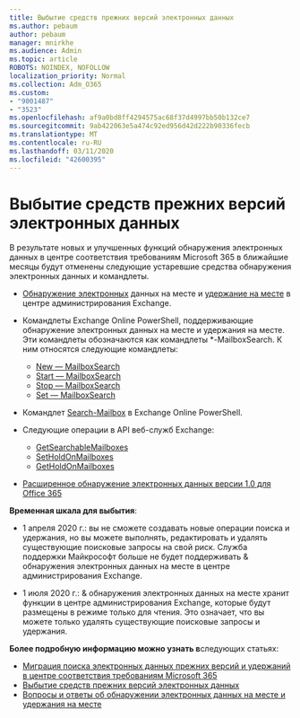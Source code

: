 ```yaml
---
title: Выбытие средств прежних версий электронных данных
ms.author: pebaum
author: pebaum
manager: mnirkhe
ms.audience: Admin
ms.topic: article
ROBOTS: NOINDEX, NOFOLLOW
localization_priority: Normal
ms.collection: Adm_O365
ms.custom:
- "9001487"
- "3523"
ms.openlocfilehash: af9a0bd8ff4294575ac68f37d4997bb50b132ce7
ms.sourcegitcommit: 9ab422063e5a474c92ed956d42d222b90336fecb
ms.translationtype: MT
ms.contentlocale: ru-RU
ms.lasthandoff: 03/11/2020
ms.locfileid: "42600395"
---
```

# <a name="retirement-of-legacy-ediscovery-tools"></a>Выбытие средств прежних версий электронных данных

В результате новых и улучшенных функций обнаружения электронных данных в центре соответствия требованиям Microsoft 365 в ближайшие месяцы будут отменены следующие устаревшие средства обнаружения электронных данных и командлеты.

- [Обнаружение электронных](https://docs.microsoft.com/exchange/security-and-compliance/in-place-ediscovery/in-place-ediscovery) данных на месте и [удержание на месте](https://docs.microsoft.com/exchange/security-and-compliance/create-or-remove-in-place-holds) в центре администрирования Exchange.

- Командлеты Exchange Online PowerShell, поддерживающие обнаружение электронных данных на месте и удержания на месте. Эти командлеты обозначаются как командлеты *-MailboxSearch. К ним относятся следующие командлеты:

    - [New — MailboxSearch](https://docs.microsoft.com/powershell/module/exchange/policy-and-compliance-content-search/new-mailboxsearch)
    - [Start — MailboxSearch](https://docs.microsoft.com/powershell/module/exchange/policy-and-compliance-content-search/start-mailboxsearch)
    - [Stop — MailboxSearch](https://docs.microsoft.com/powershell/module/exchange/policy-and-compliance-content-search/stop-mailboxsearch)
    - [Set — MailboxSearch](https://docs.microsoft.com/powershell/module/exchange/policy-and-compliance-content-search/set-mailboxsearch)

- Командлет [Search-Mailbox](https://docs.microsoft.com/powershell/module/exchange/mailboxes/search-mailbox?view=exchange-ps) в Exchange Online PowerShell.
- Следующие операции в API веб-служб Exchange:
    - [GetSearchableMailboxes](https://docs.microsoft.com/exchange/client-developer/web-service-reference/getsearchablemailboxes-operation)
    - [SetHoldOnMailboxes](https://docs.microsoft.com/exchange/client-developer/web-service-reference/setholdonmailboxes-operation)
    - [GetHoldOnMailboxes](https://docs.microsoft.com/exchange/client-developer/web-service-reference/getholdonmailboxes-operation)

- [Расширенное обнаружение электронных данных версии 1.0 для Office 365](https://docs.microsoft.com/microsoft-365/compliance/office-365-advanced-ediscovery)

**Временная шкала для выбытия**:
- 1 апреля 2020 г.: вы не сможете создавать новые операции поиска и удержания, но вы можете выполнять, редактировать и удалять существующие поисковые запросы на свой риск. Служба поддержки Майкрософт больше не будет поддерживать & обнаружения электронных данных на месте в центре администрирования Exchange.

- 1 июля 2020 г.: & обнаружения электронных данных на месте хранит функции в центре администрирования Exchange, которые будут размещены в режиме только для чтения. Это означает, что вы можете только удалять существующие поисковые запросы и удержания.

**Более подробную информацию можно узнать в**следующих статьях:

 - [Миграция поиска электронных данных прежних версий и удержаний в центре соответствия требованиям Microsoft 365](https://docs.microsoft.com/microsoft-365/compliance/migrate-legacy-ediscovery-searches-and-holds)
 - [Выбытие средств прежних версий электронных данных](https://docs.microsoft.com/microsoft-365/compliance/legacy-ediscovery-retirement)
 - [Вопросы и ответы об обнаружении электронных данных на месте и удержания на месте](https://docs.microsoft.com/microsoft-365/compliance/legacy-ediscovery-retirement#faqs-about-in-place-ediscovery-and-in-place-holds)



